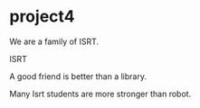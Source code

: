 # project4
We are a family of ISRT.

ISRT

A good friend is better than a library.

Many Isrt students are more stronger than robot.

